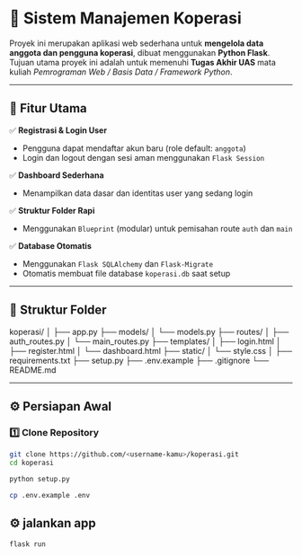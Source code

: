 # 🏦 Sistem Manajemen Koperasi

Proyek ini merupakan aplikasi web sederhana untuk **mengelola data anggota dan pengguna koperasi**, dibuat menggunakan **Python Flask**.  
Tujuan utama proyek ini adalah untuk memenuhi **Tugas Akhir UAS** mata kuliah *Pemrograman Web / Basis Data / Framework Python*.

---

## 🚀 Fitur Utama

✅ **Registrasi & Login User**
- Pengguna dapat mendaftar akun baru (role default: `anggota`)
- Login dan logout dengan sesi aman menggunakan `Flask Session`

✅ **Dashboard Sederhana**
- Menampilkan data dasar dan identitas user yang sedang login

✅ **Struktur Folder Rapi**
- Menggunakan `Blueprint` (modular) untuk pemisahan route `auth` dan `main`

✅ **Database Otomatis**
- Menggunakan `Flask SQLAlchemy` dan `Flask-Migrate`
- Otomatis membuat file database `koperasi.db` saat setup

---

## 📂 Struktur Folder

koperasi/
│
├── app.py
├── models/
│ └── models.py
├── routes/
│ ├── auth_routes.py
│ └── main_routes.py
├── templates/
│ ├── login.html
│ ├── register.html
│ └── dashboard.html
├── static/
│ └── style.css
│
├── requirements.txt
├── setup.py
├── .env.example
├── .gitignore
└── README.md

---

## ⚙️ Persiapan Awal

### 1️⃣ Clone Repository
```bash
git clone https://github.com/<username-kamu>/koperasi.git
cd koperasi

python setup.py

cp .env.example .env
```
## ⚙️ jalankan app
```bash
flask run
